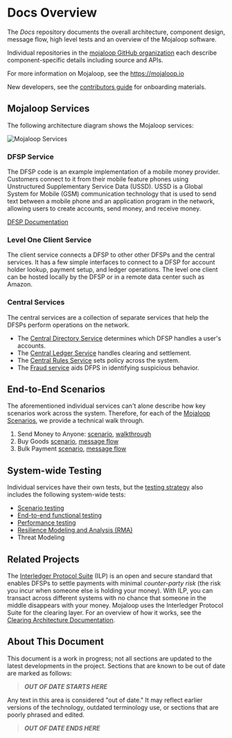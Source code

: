 # Docs Overview
The _Docs_ repository documents the overall architecture, component design, message flow, high level tests and an overview of the Mojaloop software. 

Individual repositories in the [mojaloop GitHub organization](https://github.com/mojaloop/) each describe component-specific details including source and APIs.

For more information on Mojaloop, see the https://mojaloop.io

New developers, see the [contributors guide](https://github.com/mojaloop/mojaloop/blob/master/contribute.md) for onboarding materials.

## Mojaloop Services
The following architecture diagram shows the Mojaloop services:

![Mojaloop Services](./Wiki/Basic%20Overview.png)

### DFSP Service
The DFSP code is an example implementation of a mobile money provider. Customers connect to it from their mobile feature phones using Unstructured Supplementary Service Data (USSD). USSD is a Global System for Mobile (GSM) communication technology that is used to send text between a mobile phone and an application program in the network, allowing users to create accounts, send money, and receive money.

[DFSP Documentation](./DFSP)

### Level One Client Service
The client service connects a DFSP to other other DFSPs and the central services. It has a few simple interfaces to connect to a DFSP for account holder lookup, payment setup, and ledger operations. The level one client can be hosted locally by the DFSP or in a remote data center such as Amazon.

### Central Services
The central services are a collection of separate services that help the DFSPs perform operations on the network.

- The [Central Directory Service](./CentralDirectory) determines which DFSP handles a user's accounts.
- The [Central Ledger Service](./CentralLedger) handles clearing and settlement.
- The [Central Rules Service](./CentralRules) sets policy across the system.
- The [Fraud service](https://github.com/mojaloop/central-fraud-sharing) aids DFPS in identifying suspicious behavior.

## End-to-End Scenarios
The aforementioned individual services can't alone describe how key scenarios work across the system. Therefore, for each of the [Mojaloop Scenarios](https://github.com/mojaloop/mojaloop/contribute/Scenarios.md), we provide a technical walk through.

1. Send Money to Anyone: [scenario](https://github.com/mojaloop/Docs/blob/master/scenarios.md#send-money-to-anyone),  [walkthrough](./LevelOneClient/scenarios/Send%20Payment.md)
2. Buy Goods [scenario](https://github.com/mojaloop/Docs/blob/master/scenarios.md#buy-goods---pending-transactions), [message flow](./DFSP/PendingTransactions/README.md)
3. Bulk Payment [scenario](https://github.com/mojaloop/Docs/blob/master/scenarios.md#bulk-payments), [message flow](./DFSP/BulkPayment/README.md)

## System-wide Testing
Individual services have their own tests, but the [testing strategy](https://github.com/mojaloop/mojaloop/blob/master/contribute/Testing-strategy.md) also includes the following system-wide tests:

- [Scenario testing](https://github.com/mojaloop/Docs/blob/master/test/end-to-end/readme.md)
- [End-to-end functional testing](https://github.com/mojaloop/interop-functional-tests/blob/master/README.md)
- [Performance testing](https://github.com/mojaloop/Docs/blob/master/test/performance/Performance%20Testing%20Summary.pdf)
- [Resilience Modeling and Analysis (RMA)](https://github.com/mojaloop/Docs/blob/master/test/RMA.md)
- Threat Modeling

## Related Projects
The [Interledger Protocol Suite](https://interledger.org/) (ILP) is an open and secure standard that enables DFSPs to settle payments with minimal _counter-party risk_ (the risk you incur when someone else is holding your money). With ILP, you can transact across different systems with no chance that someone in the middle disappears with your money. Mojaloop uses the Interledger Protocol Suite for the clearing layer. For an overview of how it works, see the [Clearing Architecture Documentation](https://github.com/mojaloop/Docs/blob/master/ILP/README.md).

## About This Document

This document is a work in progress; not all sections are updated to the latest developments in the project. Sections that are known to be out of date are marked as follows:

> ***OUT OF DATE STARTS HERE***

Any text in this area is considered "out of date." It may reflect earlier versions of the technology, outdated terminology use, or sections that are poorly phrased and edited.

> ***OUT OF DATE ENDS HERE***
